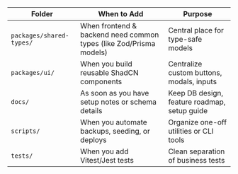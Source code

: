 | Folder                   | When to Add                                                        | Purpose                                      |
| ------------------------ | ------------------------------------------------------------------ | -------------------------------------------- |
| `packages/shared-types/` | When frontend & backend need common types (like Zod/Prisma models) | Central place for type-safe models           |
| `packages/ui/`           | When you build reusable ShadCN components                          | Centralize custom buttons, modals, inputs    |
| `docs/`                  | As soon as you have setup notes or schema details                  | Keep DB design, feature roadmap, setup guide |
| `scripts/`               | When you automate backups, seeding, or deploys                     | Organize one-off utilities or CLI tools      |
| `tests/`                 | When you add Vitest/Jest tests                                     | Clean separation of business tests           |
